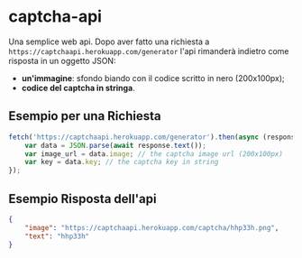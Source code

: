 # captcha-api

Una semplice web api.
Dopo aver fatto una richiesta a `https://captchaapi.herokuapp.com/generator` l'api rimanderà indietro come risposta in un oggetto JSON:
* **un'immagine**: sfondo biando con il codice scritto in nero (200x100px);
* **codice del captcha in stringa**.

## Esempio per una Richiesta
```js
fetch('https://captchaapi.herokuapp.com/generator').then(async (response) => {
	var data = JSON.parse(await response.text());
	var image_url = data.image; // the captcha image url (200x100px)
	var key = data.key; // the captcha key in string
});
```
## Esempio Risposta dell'api
```json
{
	"image": "https://captchaapi.herokuapp.com/captcha/hhp33h.png",
	"text": "hhp33h"
}
```
